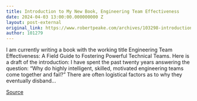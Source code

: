 ```yaml
---
title: Introduction to My New Book, Engineering Team Effectiveness
date: 2024-04-03 13:00:00.000000000 Z
layout: post-external
original_link: https://www.robertpeake.com/archives/103298-introduction-to-my-new-book-engineering-team-effectiveness.html
author: 101279
---
```


I am currently writing a book with the working title Engineering Team Effectiveness: A Field Guide to Fostering Powerful Technical Teams. Here is a draft of the introduction: I have spent the past twenty years answering the question: “Why do highly intelligent, skilled, motivated engineering teams come together and fail?” There are often logistical factors as to why they eventually disband...

[Source](https://www.robertpeake.com/archives/103298-introduction-to-my-new-book-engineering-team-effectiveness.html)

